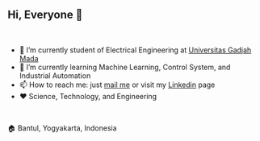 ## Hi, Everyone 👋

<br>

- 🔭 I’m currently student of Electrical Engineering at [Universitas Gadjah Mada](ugm.ac.id)
- 🌱 I’m currently learning Machine Learning, Control System, and Industrial Automation
- 📫 How to reach me: just [mail me](yusronizzafaradisa@gmail.com) or visit my [Linkedin](linkedin.com/yusronizza) page
- ❤️ Science, Technology, and Engineering

<br>

🏠 Bantul, Yogyakarta, Indonesia
<!--
**yusronizza/yusronizza** is a ✨ _special_ ✨ repository because its `README.md` (this file) appears on your GitHub profile.

Here are some ideas to get you started:

- 🔭 I’m currently working on ...
- 🌱 I’m currently learning ...
- 👯 I’m looking to collaborate on ...
- 🤔 I’m looking for help with ...
- 💬 Ask me about ...
- 📫 How to reach me: ...
- 😄 Pronouns: ...
- ⚡ Fun fact: ...
-->
